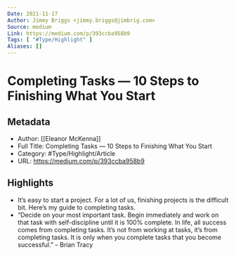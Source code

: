 ```yaml
---
Date: 2021-11-17
Author: Jimmy Briggs <jimmy.briggs@jimbrig.com>
Source: medium
Link: https://medium.com/p/393ccba958b9
Tags: [ "#Type/Highlight" ]
Aliases: []
---
```

# Completing Tasks — 10 Steps to Finishing What You Start

## Metadata
- Author: [[Eleanor McKenna]]
- Full Title: Completing Tasks — 10 Steps to Finishing What You Start
- Category: #Type/Highlight/Article
- URL: https://medium.com/p/393ccba958b9

## Highlights
- It’s easy to start a project. For a lot of us, finishing projects is the difficult bit. Here’s my guide to completing tasks.
- “Decide on your most important task. Begin immediately and work on that task with self-discipline until it is 100% complete. In life, all success comes from completing tasks. It’s not from working at tasks, it’s from completing tasks. It is only when you complete tasks that you become successful.”
  – Brian Tracy
